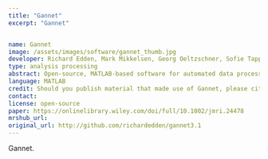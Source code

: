 ```yaml
---
title: "Gannet"
excerpt: "Gannet"


name: Gannet
image: /assets/images/software/gannet_thumb.jpg
developer: Richard Edden, Mark Mikkelsen, Georg Oeltzschner, Sofie Tapper, Muhammad Saleh, C. John Evans, Ashley Harris, Nicolaas Puts
type: analysis processing
abstract: Open-source, MATLAB-based software for automated data processing and quantification of edited magnetic resonance spectroscopy (MRS) data.
language: MATLAB
credit: Should you publish material that made use of Gannet, please cite the publications listed under https://github.com/richardedden/gannet3.1#license.
contact:
license: open-source
paper: https://onlinelibrary.wiley.com/doi/full/10.1002/jmri.24478
mrshub_url:
original_url: http://github.com/richardedden/gannet3.1
---
```


Gannet.
